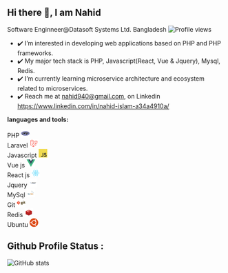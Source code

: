 ## Hi there 👋, I am Nahid
Software Enginneer@Datasoft Systems Ltd. Bangladesh
![Profile views](https://gpvc.arturio.dev/[Nahid940])

- :heavy_check_mark: I’m interested in developing web applications based on PHP and PHP frameworks.
- :heavy_check_mark: My major tech stack is PHP, Javascript(React, Vue & Jquery), Mysql, Redis.
- :heavy_check_mark: I’m currently learning microservice architecture and ecosystem related to microservices.
- :heavy_check_mark: Reach me at nahid940@gmail.com, on Linkedin https://www.linkedin.com/in/nahid-islam-a34a4910a/


**languages and tools:**  
 
PHP <code><img height="20" src="https://raw.githubusercontent.com/github/explore/80688e429a7d4ef2fca1e82350fe8e3517d3494d/topics/php/php.png"></code><br>
Laravel <code><img height="20" src="https://raw.githubusercontent.com/github/explore/80688e429a7d4ef2fca1e82350fe8e3517d3494d/topics/laravel/laravel.png"></code><br>
Javascript <code><img height="20" src="https://raw.githubusercontent.com/github/explore/80688e429a7d4ef2fca1e82350fe8e3517d3494d/topics/javascript/javascript.png"></code><br>
Vue js <code><img height="20" src="https://raw.githubusercontent.com/github/explore/80688e429a7d4ef2fca1e82350fe8e3517d3494d/topics/vue/vue.png"></code><br>
React js <code><img height="20" src="https://raw.githubusercontent.com/github/explore/80688e429a7d4ef2fca1e82350fe8e3517d3494d/topics/react/react.png"></code><br>
Jquery <code><img height="20" src="https://raw.githubusercontent.com/github/explore/80688e429a7d4ef2fca1e82350fe8e3517d3494d/topics/jquery/jquery.png"></code><br>
MySql <code><img height="20" src="https://raw.githubusercontent.com/github/explore/80688e429a7d4ef2fca1e82350fe8e3517d3494d/topics/mysql/mysql.png"></code><br>
Git <code><img height="20" src="https://raw.githubusercontent.com/github/explore/80688e429a7d4ef2fca1e82350fe8e3517d3494d/topics/git/git.png"></code><br>
Redis <code><img height="20" src="https://raw.githubusercontent.com/github/explore/80688e429a7d4ef2fca1e82350fe8e3517d3494d/topics/redis/redis.png"></code><br>
Ubuntu <code><img height="20" src="https://raw.githubusercontent.com/github/explore/80688e429a7d4ef2fca1e82350fe8e3517d3494d/topics/ubuntu/ubuntu.png"></code><br>



## Github Profile Status :
![GitHub stats](https://github-readme-stats.vercel.app/api?username=Nahid940&show_icons=true&count_private=true) 


